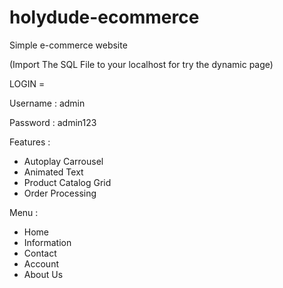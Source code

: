 # holydude-ecommerce
Simple e-commerce website 

(Import The SQL File to your localhost for try the dynamic page)

LOGIN =

Username : admin

Password : admin123

Features :
- Autoplay Carrousel
- Animated Text
- Product Catalog Grid
- Order Processing

Menu :
- Home
- Information
- Contact
- Account
- About Us
